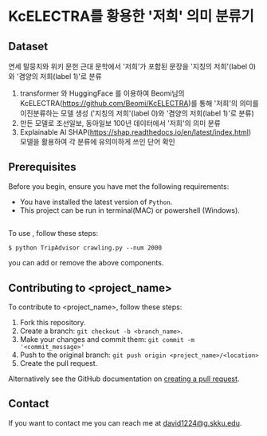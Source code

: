 # KcELECTRA를 황용한 '저희' 의미 분류기

<!--- These are examples. See https://shields.io for others or to customize this set of shields. You might want to include dependencies, project status and licence info here --->
## Dataset
연세 말뭉치와 위키 문헌 근대 문학에서 '저희'가 포함된 문장을 '지칭의 저희'(label 0)와 '겸양의 저희(label 1)'로 분류

1. transformer 와 HuggingFace 를 이용하여 Beomi님의 KcELECTRA(https://github.com/Beomi/KcELECTRA)를 통해 '저희'의 의미를 이진분류하는 모델 생성 ('지칭의 저희'(label 0)와 '겸양의 저희(label 1)'로 분류)
2. 만든 모델로 조선일보, 동아일보 100년 데이터에서 '저희'의 의미 분류
3. Explainable AI SHAP(https://shap.readthedocs.io/en/latest/index.html) 모델을 활용하여 각 분류에 유의미하게 쓰인 단어 확인

## Prerequisites

Before you begin, ensure you have met the following requirements:
<!--- These are just example requirements. Add, duplicate or remove as required --->
* You have installed the latest version of `Python`.
* This project can be run in terminal(MAC) or powershell (Windows).
## 

To use <TripAdvisor Review Crawling>, follow these steps:

```
$ python TripAdvisor crawling.py --num 2000
```


you can add or remove the above components.


## Contributing to <project_name>
<!--- If your README is long or you have some specific process or steps you want contributors to follow, consider creating a separate CONTRIBUTING.md file--->
To contribute to <project_name>, follow these steps:

1. Fork this repository.
2. Create a branch: `git checkout -b <branch_name>`.
3. Make your changes and commit them: `git commit -m '<commit_message>'`
4. Push to the original branch: `git push origin <project_name>/<location>`
5. Create the pull request.

Alternatively see the GitHub documentation on [creating a pull request](https://help.github.com/en/github/collaborating-with-issues-and-pull-requests/creating-a-pull-request).


## Contact

If you want to contact me you can reach me at <david1224@g.skku.edu>.

